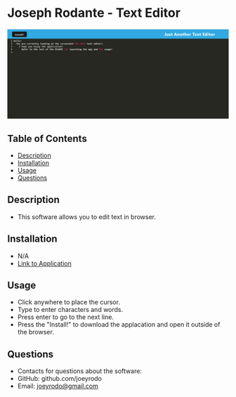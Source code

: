# Joseph Rodante - Text Editor

![screenshot of application](./assets/pictures/screenshot.png "Screenshot of Tech Blog")

## Table of Contents
- [Description](#description)
- [Installation](#installation)
- [Usage](#usage)
- [Questions](#questions)

## Description
- This software allows you to edit text in browser.

## Installation
- N/A
- [Link to Application](https://jr-text-editor-077c473a9864.herokuapp.com/)

## Usage
- Click anywhere to place the cursor.
- Type to enter characters and words.
- Press enter to go to the next line.
- Press the "Install!" to download the applacation and open it outside of the browser.

## Questions
- Contacts for questions about the software:
- GitHub: github.com/joeyrodo
- Email: joeyrodo@gmail.com